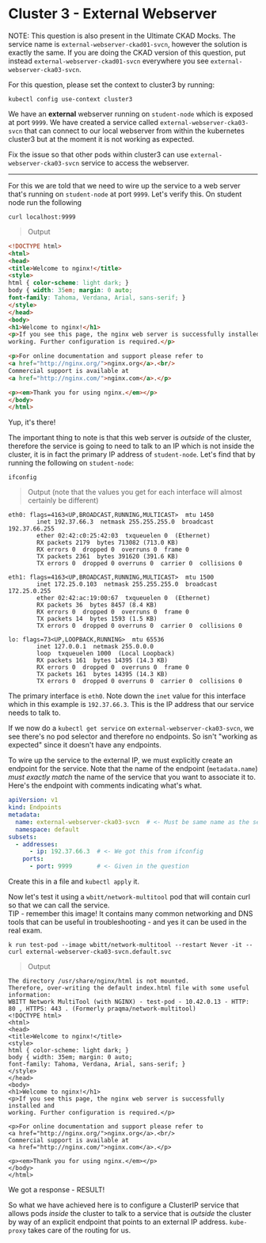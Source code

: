 # Cluster 3 - External Webserver

NOTE: This question is also present in the Ultimate CKAD Mocks. The service name is `external-webserver-ckad01-svcn`, however the solution is exactly the same. If you are doing the CKAD version of this question, put instead `external-webserver-ckad01-svcn` everywhere you see `external-webserver-cka03-svcn`.

For this question, please set the context to cluster3 by running:

```
kubectl config use-context cluster3
```


We have an **external** webserver running on `student-node` which is exposed at port `9999`. We have created a service called `external-webserver-cka03-svcn` that can connect to our local webserver from within the kubernetes cluster3 but at the moment it is not working as expected.

Fix the issue so that other pods within cluster3 can use `external-webserver-cka03-svcn` service to access the webserver.

---

For this we are told that we need to wire up the service to a web server that's running on `student-node` at port `9999`. Let's verify this. On student node run the following

```
curl localhost:9999
```

> Output

```html
<!DOCTYPE html>
<html>
<head>
<title>Welcome to nginx!</title>
<style>
html { color-scheme: light dark; }
body { width: 35em; margin: 0 auto;
font-family: Tahoma, Verdana, Arial, sans-serif; }
</style>
</head>
<body>
<h1>Welcome to nginx!</h1>
<p>If you see this page, the nginx web server is successfully installed and
working. Further configuration is required.</p>

<p>For online documentation and support please refer to
<a href="http://nginx.org/">nginx.org</a>.<br/>
Commercial support is available at
<a href="http://nginx.com/">nginx.com</a>.</p>

<p><em>Thank you for using nginx.</em></p>
</body>
</html>
```

Yup, it's there!

The important thing to note is that this web server is *outside* of the cluster, therefore the service is going to need to talk to an IP which is not inside the cluster, it is in fact the primary IP address of `student-node`. Let's find that by running the following on `student-node`:

```
ifconfig
```

> Output (note that the values you get for each interface will almost certainly be different)

```
eth0: flags=4163<UP,BROADCAST,RUNNING,MULTICAST>  mtu 1450
        inet 192.37.66.3  netmask 255.255.255.0  broadcast 192.37.66.255
        ether 02:42:c0:25:42:03  txqueuelen 0  (Ethernet)
        RX packets 2179  bytes 713082 (713.0 KB)
        RX errors 0  dropped 0  overruns 0  frame 0
        TX packets 2361  bytes 391620 (391.6 KB)
        TX errors 0  dropped 0 overruns 0  carrier 0  collisions 0

eth1: flags=4163<UP,BROADCAST,RUNNING,MULTICAST>  mtu 1500
        inet 172.25.0.103  netmask 255.255.255.0  broadcast 172.25.0.255
        ether 02:42:ac:19:00:67  txqueuelen 0  (Ethernet)
        RX packets 36  bytes 8457 (8.4 KB)
        RX errors 0  dropped 0  overruns 0  frame 0
        TX packets 14  bytes 1593 (1.5 KB)
        TX errors 0  dropped 0 overruns 0  carrier 0  collisions 0

lo: flags=73<UP,LOOPBACK,RUNNING>  mtu 65536
        inet 127.0.0.1  netmask 255.0.0.0
        loop  txqueuelen 1000  (Local Loopback)
        RX packets 161  bytes 14395 (14.3 KB)
        RX errors 0  dropped 0  overruns 0  frame 0
        TX packets 161  bytes 14395 (14.3 KB)
        TX errors 0  dropped 0 overruns 0  carrier 0  collisions 0
```

The primary interface is `eth0`. Note down the `inet` value for this interface which in this example is `192.37.66.3`. This is the IP address that our service needs to talk to.

If we now do a `kubectl get service` on `external-webserver-cka03-svcn`, we see there's no pod selector and therefore no endpoints. So isn't "working as expected" since it doesn't have any endpoints.

To wire up the service to the external IP, we must explicitly create an endpoint for the service. Note that the name of the endpoint (`metadata.name`) *must exactly match* the name of the service that you want to associate it to. Here's the endpoint with comments indicating what's what.

```yaml
apiVersion: v1
kind: Endpoints
metadata:
  name: external-webserver-cka03-svcn  # <- Must be same name as the service to associate with
  namespace: default
subsets:
  - addresses:
      - ip: 192.37.66.3  # <- We got this from ifconfig
    ports:
      - port: 9999       # <- Given in the question
```

Create this in a file and `kubectl apply` it.

Now let's test it using a `wbitt/network-multitool` pod that will contain curl so that we can call the service.<br/> TIP - remember this image! It contains many common networking and DNS tools that can be useful in troubleshooting - and yes it can be used in the real exam.

```
k run test-pod --image wbitt/network-multitool --restart Never -it -- curl external-webserver-cka03-svcn.default.svc
```

> Output

```
The directory /usr/share/nginx/html is not mounted.
Therefore, over-writing the default index.html file with some useful information:
WBITT Network MultiTool (with NGINX) - test-pod - 10.42.0.13 - HTTP: 80 , HTTPS: 443 . (Formerly praqma/network-multitool)
<!DOCTYPE html>
<html>
<head>
<title>Welcome to nginx!</title>
<style>
html { color-scheme: light dark; }
body { width: 35em; margin: 0 auto;
font-family: Tahoma, Verdana, Arial, sans-serif; }
</style>
</head>
<body>
<h1>Welcome to nginx!</h1>
<p>If you see this page, the nginx web server is successfully installed and
working. Further configuration is required.</p>

<p>For online documentation and support please refer to
<a href="http://nginx.org/">nginx.org</a>.<br/>
Commercial support is available at
<a href="http://nginx.com/">nginx.com</a>.</p>

<p><em>Thank you for using nginx.</em></p>
</body>
</html>
```

We got a response - RESULT!

So what we have achieved here is to configure a ClusterIP service that allows pods *inside* the cluster to talk to a service that is *outside* the cluster by way of an explicit endpoint that points to an external IP address. `kube-proxy` takes care of the routing for us.
